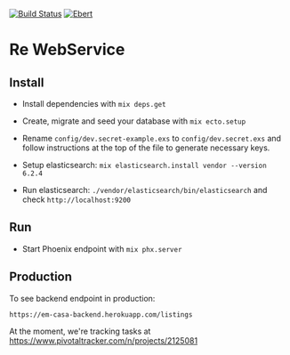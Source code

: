 [![Build Status](https://travis-ci.org/em-casa/backend.svg?branch=master)](https://travis-ci.org/em-casa/backend)
[![Ebert](https://ebertapp.io/github/em-casa/backend.svg)](https://ebertapp.io/github/em-casa/backend)
# Re WebService

## Install

  * Install dependencies with `mix deps.get`

  * Create, migrate and seed your database with `mix ecto.setup`
  * Rename `config/dev.secret-example.exs` to `config/dev.secret.exs` and follow instructions at the top of the file to generate necessary keys.

  * Setup elasticsearch: `mix elasticsearch.install vendor --version 6.2.4`
  * Run elasticsearch: `./vendor/elasticsearch/bin/elasticsearch` and check `http://localhost:9200`


## Run

  * Start Phoenix endpoint with `mix phx.server`

## Production

To see backend endpoint in production:

`https://em-casa-backend.herokuapp.com/listings`

At the moment, we're tracking tasks at https://www.pivotaltracker.com/n/projects/2125081

